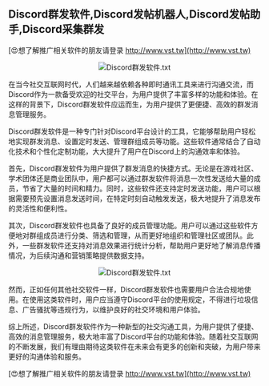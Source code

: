## **Discord群发软件,Discord发帖机器人,Discord发帖助手,Discord采集群发**

[😍想了解推广相关软件的朋友请登录 http://www.vst.tw](http://www.vst.tw)

 <center><img src="https://vst.tw/MP4/tuiguang/png/5.png" alt="Discord群发软件.txt"></center>

在当今社交互联网时代，人们越来越依赖各种即时通讯工具来进行沟通交流，而Discord作为一款备受欢迎的社交平台，为用户提供了丰富多样的功能和体验。在这样的背景下，Discord群发软件应运而生，为用户提供了更便捷、高效的群发消息管理服务。

Discord群发软件是一种专门针对Discord平台设计的工具，它能够帮助用户轻松地实现群发消息、设置定时发送、管理群组成员等功能。这些软件通常结合了自动化技术和个性化定制功能，大大提升了用户在Discord上的沟通效率和体验。

首先，Discord群发软件为用户提供了群发消息的快捷方式。无论是在游戏社区、学术团体还是商业团队中，用户都可以通过群发软件将消息一次性发送给大量的成员，节省了大量的时间和精力。同时，这些软件还支持定时发送功能，用户可以根据需要预先设置消息发送时间，在特定时刻自动触发发送，极大地提升了消息发布的灵活性和便利性。

其次，Discord群发软件也具备了良好的成员管理功能。用户可以通过这些软件方便地对群组成员进行分类、筛选和管理，从而更好地组织和管理社区或团队。此外，一些群发软件还支持对消息效果进行统计分析，帮助用户更好地了解消息传播情况，为后续沟通和营销策略提供数据支持。

 <center><img src="https://vst.tw/MP4/tuiguang/png/3.png" alt="Discord群发软件.txt"></center>

然而，正如任何其他社交软件一样，Discord群发软件也需要用户合法合规地使用。在使用这类软件时，用户应当遵守Discord平台的使用规定，不得进行垃圾信息、广告骚扰等违规行为，以维护良好的社交环境和用户体验。

综上所述，Discord群发软件作为一种新型的社交沟通工具，为用户提供了便捷、高效的消息管理服务，极大地丰富了Discord平台的功能和体验。随着社交互联网的不断发展，我们有理由期待这类软件在未来会有更多的创新和突破，为用户带来更好的沟通体验和服务。

[😍想了解推广相关软件的朋友请登录 http://www.vst.tw](http://www.vst.tw)



